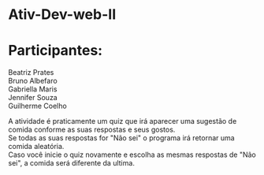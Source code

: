 # Ativ-Dev-web-II

# Participantes:

Beatriz Prates\
Bruno Albefaro\
Gabriella Maris\
Jennifer Souza\
Guilherme Coelho

A atividade é praticamente um quiz que irá aparecer uma sugestão de comida conforme as suas respostas e seus gostos.\
Se todas as suas respostas for "Não sei" o programa irá retornar uma comida aleatória.\
Caso você inicie o quiz novamente e escolha as mesmas respostas de "Não sei", a comida será diferente da ultima.
